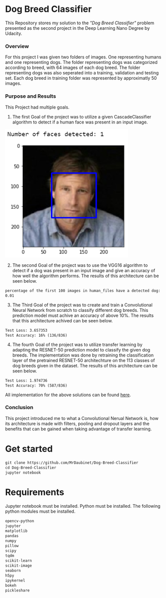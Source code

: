 # Dog Breed Classifier
This Repository stores my solution to the _"Dog Breed Classifier"_ problem presented as the second project in the Deep Learning Nano Degree by Udacity.

### Overview
For this project I was given two folders of images. One representing humans and one representing dogs. The folder representing dogs was categorized according to breed, with 64 images of each dog breed. The folder representing dogs was also seperated into a training, validation and testing set. Each dog breed in training folder was represented by approximatly 50 images.  

### Purpose and Results
This Project had multiple goals. 
1. The first Goal of the project was to utilize a given CascadeClassifier algorithm to detect if a human face was present in an input image.

![](images/face_detected.png)

2. The second Goal of the project was to use the VGG16 algorithm to detect if a dog was present in an input image and give an accuracy of how well the algorithm performs. The results of this architecture can be seen below.
```
percentage of the first 100 images in human_files have a detected dog: 0.01
```
3. The Third Goal of the project was to create and train a Convolutional Neural Network from scratch to classify different dog breeds. This prediction model must achive an accuracy of above 10%. The results that this architecture achived can be seen below.
```
Test Loss: 3.657353
Test Accuracy: 16% (136/836)
```

4. The fourth Goal of the project was to utilize transfer learning by adapting the RESNET-50 prediction model to classify the given dog breeds. The implementation was done by retraining the classification layer of the pretrained RESNET-50 architechture on the 113 classes of dog breeds given in the dataset. The results of this architecture can be seen below.
```
Test Loss: 1.974736
Test Accuracy: 70% (587/836)
```

All implementation for the above solutions can be found [here](https://github.com/MrDaubinet/Dog-Breed-Classifier/blob/master/dog_app.ipynb).


### Conclusion
This project introduced me to what a Convolutional Nerual Network is, how its architecture is made with filters, pooling and dropout layers and the benefits that can be gained when taking advantage of transfer learning.


# Get started
```
git clone https://github.com/MrDaubinet/Dog-Breed-Classifier
cd Dog-Breed-Classifier
jupyter notebook
```
# Requirements
Jupyter notebook must be installed.
Python must be installed. The following python modules must be installed.
```
opencv-python
jupyter
matplotlib
pandas
numpy
pillow
scipy
tqdm
scikit-learn
scikit-image
seaborn
h5py
ipykernel
bokeh
pickleshare
```